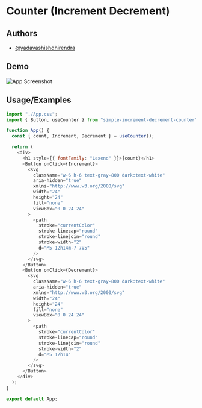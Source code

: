 
# Counter (Increment Decrement)


## Authors

- [@yadavashishdhirendra](https://github.com/AshishY1920)


## Demo

![App Screenshot](https://ashishy1920.github.io/Bag-manifest/ViteReactTS-GoogleChrome2024-12-2010-13-43online-video-cutter.com-ezgif.com-video-to-gif-converter.gif)

## Usage/Examples

```javascript
import "./App.css";
import { Button, useCounter } from "simple-increment-decrement-counter";

function App() {
  const { count, Increment, Decrement } = useCounter();

  return (
    <div>
      <h1 style={{ fontFamily: "Lexend" }}>{count}</h1>
      <Button onClick={Increment}>
        <svg
          className="w-6 h-6 text-gray-800 dark:text-white"
          aria-hidden="true"
          xmlns="http://www.w3.org/2000/svg"
          width="24"
          height="24"
          fill="none"
          viewBox="0 0 24 24"
        >
          <path
            stroke="currentColor"
            stroke-linecap="round"
            stroke-linejoin="round"
            stroke-width="2"
            d="M5 12h14m-7 7V5"
          />
        </svg>
      </Button>
      <Button onClick={Decrement}>
        <svg
          className="w-6 h-6 text-gray-800 dark:text-white"
          aria-hidden="true"
          xmlns="http://www.w3.org/2000/svg"
          width="24"
          height="24"
          fill="none"
          viewBox="0 0 24 24"
        >
          <path
            stroke="currentColor"
            stroke-linecap="round"
            stroke-linejoin="round"
            stroke-width="2"
            d="M5 12h14"
          />
        </svg>
      </Button>
    </div>
  );
}

export default App;

```

